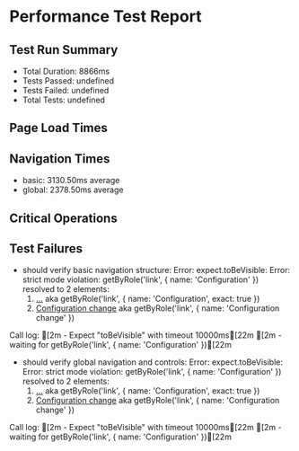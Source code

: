 # Performance Test Report

## Test Run Summary
- Total Duration: 8866ms
- Tests Passed: undefined
- Tests Failed: undefined
- Total Tests: undefined

## Page Load Times

## Navigation Times
- basic: 3130.50ms average
- global: 2378.50ms average

## Critical Operations

## Test Failures
- should verify basic navigation structure: Error: expect.toBeVisible: Error: strict mode violation: getByRole('link', { name: 'Configuration' }) resolved to 2 elements:
    1) <a title="Configuration" href="/Configuration" class="flex px-[2px] text-white hover:text-white h-full cursor-pointer [&_span]:hover:border-b-red-5 [&_span]:border-y-5 rounded-none m-0 border-solid bg-transparent hover:bg-transparent">…</a> aka getByRole('link', { name: 'Configuration', exact: true })
    2) <a class="text-blue-3 hover:text-blue-3 hover:underline" href="https://monitor.red-gate.com/Alerts/Inbox?v=1&fullAlertType=74%3A0&cir=&timeWindowMode=LastUpdatedIn&resetFilter=true&duration=1440">Configuration change</a> aka getByRole('link', { name: 'Configuration change' })

Call log:
[2m  - Expect "toBeVisible" with timeout 10000ms[22m
[2m  - waiting for getByRole('link', { name: 'Configuration' })[22m

- should verify global navigation and controls: Error: expect.toBeVisible: Error: strict mode violation: getByRole('link', { name: 'Configuration' }) resolved to 2 elements:
    1) <a title="Configuration" href="/Configuration" class="flex px-[2px] text-white hover:text-white h-full cursor-pointer [&_span]:hover:border-b-red-5 [&_span]:border-y-5 rounded-none m-0 border-solid bg-transparent hover:bg-transparent">…</a> aka getByRole('link', { name: 'Configuration', exact: true })
    2) <a class="text-blue-3 hover:text-blue-3 hover:underline" href="https://monitor.red-gate.com/Alerts/Inbox?v=1&fullAlertType=74%3A0&cir=&timeWindowMode=LastUpdatedIn&resetFilter=true&duration=1440">Configuration change</a> aka getByRole('link', { name: 'Configuration change' })

Call log:
[2m  - Expect "toBeVisible" with timeout 10000ms[22m
[2m  - waiting for getByRole('link', { name: 'Configuration' })[22m

